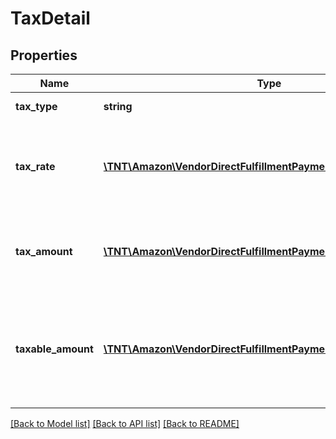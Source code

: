 # TaxDetail

## Properties
Name | Type | Description | Notes
------------ | ------------- | ------------- | -------------
**tax_type** | **string** | Type of the tax applied. | 
**tax_rate** | [**\TNT\Amazon\VendorDirectFulfillmentPayments\V1\Model\Decimal**](Decimal.md) | Tax percentage applied. Percentage must be expressed in decimal. | [optional] 
**tax_amount** | [**\TNT\Amazon\VendorDirectFulfillmentPayments\V1\Model\Money**](Money.md) | Total tax amount applied on invoice total or an item total. | 
**taxable_amount** | [**\TNT\Amazon\VendorDirectFulfillmentPayments\V1\Model\Money**](Money.md) | This field will contain the invoice amount that is taxable at the rate specified in the tax rate field. | [optional] 

[[Back to Model list]](../README.md#documentation-for-models) [[Back to API list]](../README.md#documentation-for-api-endpoints) [[Back to README]](../README.md)


